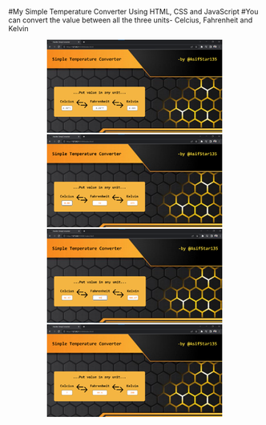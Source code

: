 #My Simple Temperature Converter Using HTML, CSS and JavaScript 
#You can convert the value between all the three units- Celcius, Fahrenheit and Kelvin 

<p align="center">
  <img src="/imgs/ExampleDefault.png" width="350" title="hover text">
  <img src="/imgs/ExampleOne.png" width="350" title="hover text">
  <img src="/imgs/ExampleTwo.png" width="350" title="hover text">
  <img src="/imgs/ExampleThree.png" width="350" title="hover text">
</p>
